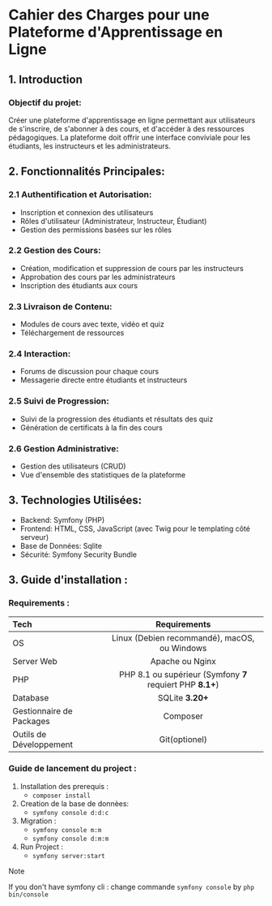# Cahier des Charges pour une Plateforme d'Apprentissage en Ligne

## 1. Introduction
### Objectif du projet:


Créer une plateforme d'apprentissage en ligne permettant aux utilisateurs de s'inscrire, de s'abonner à des cours, et d'accéder à des ressources pédagogiques. La plateforme doit offrir une interface conviviale pour les étudiants, les instructeurs et les administrateurs.

## 2. Fonctionnalités Principales:

### 2.1 Authentification et Autorisation:

- Inscription et connexion des utilisateurs
- Rôles d'utilisateur (Administrateur, Instructeur, Étudiant)
- Gestion des permissions basées sur les rôles

### 2.2 Gestion des Cours:

- Création, modification et suppression de cours par les instructeurs
- Approbation des cours par les administrateurs
- Inscription des étudiants aux cours

### 2.3 Livraison de Contenu:

- Modules de cours avec texte, vidéo et quiz
- Téléchargement de ressources

### 2.4 Interaction:

- Forums de discussion pour chaque cours
- Messagerie directe entre étudiants et instructeurs

### 2.5 Suivi de Progression:

- Suivi de la progression des étudiants et résultats des quiz
- Génération de certificats à la fin des cours

### 2.6 Gestion Administrative:

- Gestion des utilisateurs (CRUD)
- Vue d'ensemble des statistiques de la plateforme

## 3. Technologies Utilisées:
- Backend: Symfony (PHP)
- Frontend: HTML, CSS, JavaScript (avec Twig pour le templating côté serveur)
- Base de Données: Sqlite
- Sécurité: Symfony Security Bundle

## 3. Guide d'installation : 
### Requirements : 

| Tech | Requirements | 
| :---- | :------------: |
| OS | Linux (Debien recommandé), macOS, ou Windows |
| Server Web | Apache ou Nginx |
| PHP | PHP 8.1 ou supérieur (Symfony **7** requiert PHP **8.1+**) |
| Database | SQLite **3.20+** |
| Gestionnaire de Packages | Composer |
| Outils de Développement | Git(optionel) |

### Guide de lancement du project :
1. Installation des prerequis : 
    - `composer install`
2. Creation de la base de donnèes:
    - `symfony console d:d:c`
3. Migration :
    - `symfony console m:m`
    - `symfony console d:m:m`        
4. Run Project : 
    - `symfony server:start`    

> [!NOTE]
> If you don't have symfony cli : change commande `symfony console` by `php bin/console`